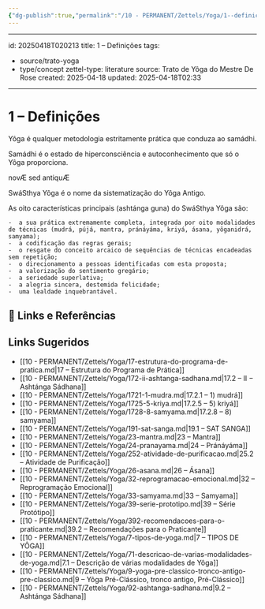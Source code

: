 ```yaml
---
{"dg-publish":true,"permalink":"/10 - PERMANENT/Zettels/Yoga/1--definicoes/","noteIcon":""}
---
```



---
id: 20250418T020213
title: 1 – Definições
tags:
  - source/trato-yoga
  - type/concept
zettel-type: literature
source: Trato de Yôga do Mestre De Rose
created: 2025-04-18
updated: 2025-04-18T02:33
---

# 1 – Definições

Yôga é qualquer metodologia estritamente prática que conduza ao samádhi.

Samádhi é o estado de hiperconsciência e autoconhecimento que só o Yôga proporciona.

novÆ sed antiquÆ

SwáSthya Yôga é o nome da sistematização do Yôga Antigo.

As oito características principais (ashtánga guna) do SwáSthya Yôga são:

    -  a sua prática extremamente completa, integrada por oito modalidades de técnicas (mudrá, pújá, mantra, pránáyáma, kriyá, ásana, yôganidrá, samyama);
    -  a codificação das regras gerais;
    -  o resgate do conceito arcaico de sequências de técnicas encadeadas sem repetição;
    -  o direcionamento a pessoas identificadas com esta proposta;
    -  a valorização do sentimento gregário;
    -  a seriedade superlativa;
    -  a alegria sincera, destemida felicidade;
    -  uma lealdade inquebrantável.

## 🔗 Links e Referências

## Links Sugeridos

- [[10 - PERMANENT/Zettels/Yoga/17-estrutura-do-programa-de-pratica.md\|17 – Estrutura do Programa de Prática]]
- [[10 - PERMANENT/Zettels/Yoga/172-ii-ashtanga-sadhana.md\|17.2 – II − Ashtánga Sádhana]]
- [[10 - PERMANENT/Zettels/Yoga/1721-1-mudra.md\|17.2.1 – 1) mudrá]]
- [[10 - PERMANENT/Zettels/Yoga/1725-5-kriya.md\|17.2.5 – 5) kriyá]]
- [[10 - PERMANENT/Zettels/Yoga/1728-8-samyama.md\|17.2.8 – 8) samyama]]
- [[10 - PERMANENT/Zettels/Yoga/191-sat-sanga.md\|19.1 – SAT SANGA]]
- [[10 - PERMANENT/Zettels/Yoga/23-mantra.md\|23 – Mantra]]
- [[10 - PERMANENT/Zettels/Yoga/24-pranayama.md\|24 – Pránáyáma]]
- [[10 - PERMANENT/Zettels/Yoga/252-atividade-de-purificacao.md\|25.2 – Atividade de Purificação]]
- [[10 - PERMANENT/Zettels/Yoga/26-asana.md\|26 – Ásana]]
- [[10 - PERMANENT/Zettels/Yoga/32-reprogramacao-emocional.md\|32 – Reprogramação Emocional]]
- [[10 - PERMANENT/Zettels/Yoga/33-samyama.md\|33 – Samyama]]
- [[10 - PERMANENT/Zettels/Yoga/39-serie-prototipo.md\|39 – Série Protótipo]]
- [[10 - PERMANENT/Zettels/Yoga/392-recomendacoes-para-o-praticante.md\|39.2 – Recomendações para o Praticante]]
- [[10 - PERMANENT/Zettels/Yoga/7-tipos-de-yoga.md\|7 – TIPOS DE YÔGA]]
- [[10 - PERMANENT/Zettels/Yoga/71-descricao-de-varias-modalidades-de-yoga.md\|7.1 – Descrição de várias modalidades de Yôga]]
- [[10 - PERMANENT/Zettels/Yoga/9-yoga-pre-classico-tronco-antigo-pre-classico.md\|9 – Yôga Pré-Clássico, tronco antigo, Pré-Clássico]]
- [[10 - PERMANENT/Zettels/Yoga/92-ashtanga-sadhana.md\|9.2 – Ashtánga Sádhana]]